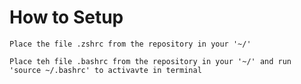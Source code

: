 # How to Setup

`Place the file .zshrc from the repository in your '~/'`


`Place teh file .bashrc from the repository in your '~/' and run 'source ~/.bashrc' to activavte in terminal`
